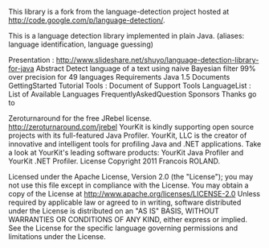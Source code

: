 This library is a fork from the language-detection project hosted at http://code.google.com/p/language-detection/.

This is a language detection library implemented in plain Java. (aliases: language identification, language guessing)

Presentation : http://www.slideshare.net/shuyo/language-detection-library-for-java
Abstract
Detect language of a text using naive Bayesian filter
99% over precision for 49 languages
Requirements
Java 1.5
Documents
GettingStarted
Tutorial
Tools : Document of Support Tools
LanguageList : List of Available Languages
FrequentlyAskedQuestion
Sponsors
Thanks go to

Zeroturnaround for the free JRebel license. http://zeroturnaround.com/jrebel
YourKit is kindly supporting open source projects with its full-featured Java Profiler. YourKit, LLC is the creator of innovative and intelligent tools for profiling Java and .NET applications. Take a look at YourKit's leading software products: YourKit Java Profiler and YourKit .NET Profiler.
License
Copyright 2011 Francois ROLAND.

Licensed under the Apache License, Version 2.0 (the "License"); you may not use this file except in compliance with the License. You may obtain a copy of the License at
http://www.apache.org/licenses/LICENSE-2.0
Unless required by applicable law or agreed to in writing, software distributed under the License is distributed on an "AS IS" BASIS, WITHOUT WARRANTIES OR CONDITIONS OF ANY KIND, either express or implied. See the License for the specific language governing permissions and limitations under the License.
